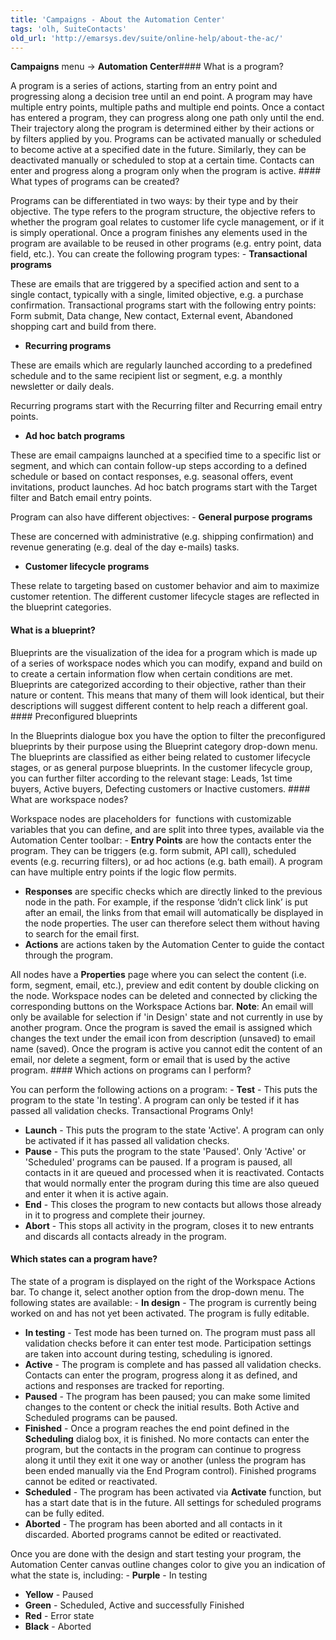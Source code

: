 ```yaml
---
title: 'Campaigns - About the Automation Center'
tags: 'olh, SuiteContacts'
old_url: 'http://emarsys.dev/suite/online-help/about-the-ac/'
---
```


**Campaigns** menu -> **Automation Center**#### What is a program?

 A program is a series of actions, starting from an entry point and progressing along a decision tree until an end point. A program may have multiple entry points, multiple paths and multiple end points. Once a contact has entered a program, they can progress along one path only until the end. Their trajectory along the program is determined either by their actions or by filters applied by you. Programs can be activated manually or scheduled to become active at a specified date in the future. Similarly, they can be deactivated manually or scheduled to stop at a certain time. Contacts can enter and progress along a program only when the program is active. #### What types of programs can be created?

 Programs can be differentiated in two ways: by their type and by their objective. The type refers to the program structure, the objective refers to whether the program goal relates to customer life cycle management, or if it is simply operational. Once a program finishes any elements used in the program are available to be reused in other programs (e.g. entry point, data field, etc.). You can create the following program types: - **Transactional programs**

These are emails that are triggered by a specified action and sent to a single contact, typically with a single, limited objective, e.g. a purchase confirmation. Transactional programs start with the following entry points: Form submit, Data change, New contact, External event, Abandoned shopping cart and build from there.

- **Recurring programs**

These are emails which are regularly launched according to a predefined schedule and to the same recipient list or segment, e.g. a monthly newsletter or daily deals.

Recurring programs start with the Recurring filter and Recurring email entry points.

- **Ad hoc batch programs**

These are email campaigns launched at a specified time to a specific list or segment, and which can contain follow-up steps according to a defined schedule or based on contact responses, e.g. seasonal offers, event invitations, product launches. Ad hoc batch programs start with the Target filter and Batch email entry points.

 Program can also have different objectives: - **General purpose programs**

These are concerned with administrative (e.g. shipping confirmation) and revenue generating (e.g. deal of the day e-mails) tasks.

- **Customer lifecycle programs**

These relate to targeting based on customer behavior and aim to maximize customer retention. The different customer lifecycle stages are reflected in the blueprint categories.

#### What is a blueprint?

 Blueprints are the visualization of the idea for a program which is made up of a series of workspace nodes which you can modify, expand and build on to create a certain information flow when certain conditions are met. Blueprints are categorized according to their objective, rather than their nature or content. This means that many of them will look identical, but their descriptions will suggest different content to help reach a different goal. #### Preconfigured blueprints

 In the Blueprints dialogue box you have the option to filter the preconfigured blueprints by their purpose using the Blueprint category drop-down menu. The blueprints are classified as either being related to customer lifecycle stages, or as general purpose blueprints. In the customer lifecycle group, you can further filter according to the relevant stage: Leads, 1st time buyers, Active buyers, Defecting customers or Inactive customers. #### What are workspace nodes?

 Workspace nodes are placeholders for  functions with customizable variables that you can define, and are split into three types, available via the Automation Center toolbar: - **Entry Points** are how the contacts enter the program. They can be triggers (e.g. form submit, API call), scheduled events (e.g. recurring filters), or ad hoc actions (e.g. bath email). A program can have multiple entry points if the logic flow permits.
- **Responses** are specific checks which are directly linked to the previous node in the path. For example, if the response ‘didn’t click link’ is put after an email, the links from that email will automatically be displayed in the node properties. The user can therefore select them without having to search for the email first.
- **Actions** are actions taken by the Automation Center to guide the contact through the program.
 
 All nodes have a **Properties** page where you can select the content (i.e. form, segment, email, etc.), preview and edit content by double clicking on the node. Workspace nodes can be deleted and connected by clicking the corresponding buttons on the Workspace Actions bar. **Note**: An email will only be available for selection if 'in Design' state and not currently in use by another program. Once the program is saved the email is assigned which changes the text under the email icon from description (unsaved) to email name (saved). Once the program is active you cannot edit the content of an email, nor delete a segment, form or email that is used by the active program. #### Which actions on programs can I perform?

 You can perform the following actions on a program: - **Test** - This puts the program to the state 'In testing'. A program can only be tested if it has passed all validation checks. Transactional Programs Only!
- **Launch** - This puts the program to the state 'Active'. A program can only be activated if it has passed all validation checks.
- **Pause** - This puts the program to the state 'Paused'. Only 'Active' or 'Scheduled' programs can be paused. If a program is paused, all contacts in it are queued and processed when it is reactivated. Contacts that would normally enter the program during this time are also queued and enter it when it is active again.
- **End** - This closes the program to new contacts but allows those already in it to progress and complete their journey.
- **Abort** - This stops all activity in the program, closes it to new entrants and discards all contacts already in the program.

#### Which states can a program have?

 The state of a program is displayed on the right of the Workspace Actions bar. To change it, select another option from the drop-down menu. The following states are available: - **In design** - The program is currently being worked on and has not yet been activated. The program is fully editable.
- **In testing** - Test mode has been turned on. The program must pass all validation checks before it can enter test mode. Participation settings are taken into account during testing, scheduling is ignored.
- **Active** - The program is complete and has passed all validation checks. Contacts can enter the program, progress along it as defined, and actions and responses are tracked for reporting.
- **Paused** - The program has been paused; you can make some limited changes to the content or check the initial results. Both Active and Scheduled programs can be paused.
- **Finished** - Once a program reaches the end point defined in the **Scheduling** dialog box, it is finished. No more contacts can enter the program, but the contacts in the program can continue to progress along it until they exit it one way or another (unless the program has been ended manually via the End Program control). Finished programs cannot be edited or reactivated.
- **Scheduled** - The program has been activated via **Activate** function, but has a start date that is in the future. All settings for scheduled programs can be fully edited.
- **Aborted** - The program has been aborted and all contacts in it discarded. Aborted programs cannot be edited or reactivated.
 
 Once you are done with the design and start testing your program, the Automation Center canvas outline changes color to give you an indication of what the state is, including: - **Purple** - In testing
- **Yellow** - Paused
- **Green** - Scheduled, Active and successfully Finished
- **Red** - Error state
- **Black** - Aborted